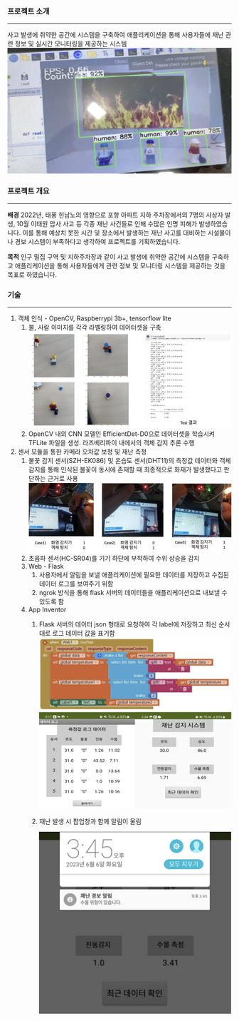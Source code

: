 ### 프로젝트 소개
---
사고 발생에 취약한 공간에 시스템을 구축하여 애플리케이션을 통해 사용자들에 재난 관련 정보 및 실시간 모니터링을 제공하는 시스템
![alt text](image-1.png)

### 프로젝트 개요
---
**배경**
2022년, 태풍 힌남노의 영향으로 포항 아파트 지하 주차장에서의 7명의 사상자 발생, 10월 이태원 압사 사고 등 각종 재난 사건들로 인해 수많은 인명 피해가 발생하였습니다. 이를 통해 예상치 못한 시간 및 장소에서 발생하는 재난 사고를 대비하는 시설물이나 경보 시스템이 부족하다고 생각하여 프로젝트를 기획하였습니다.

**목적**
인구 밀집 구역 및 지하주차장과 같이 사고 발생에 취약한 공간에 시스템을 구축하고 애플리케이션을 통해 사용자들에게 관련 정보 및 모니터링 시스템을 제공하는 것을 목표로 하였습니다.

### 기술
---
1. 객체 인식 - OpenCV, Raspberrypi 3b+, tensorflow lite
    1. 불, 사람 이미지를 각각 라벨링하여 데이터셋을 구축
        ![alt text](image.png)
    2. OpenCV 내의 CNN 모델인 EfficientDet-D0으로 데이터셋을 학습시켜 TFLite 파일을 생성. 라즈베리파이 내에서의 객체 감지 추론 수행
2. 센서 모듈을 통한 카메라 오차값 보정 및 재난 측정
    1. 불꽃 감지 센서(SZH-EK086) 및 온습도 센서(DHT11)의 측정값 데이터와 객체 감지를 통해 인식된 불꽃이 동시에 존재할 때 최종적으로 화재가 발생했다고 판단하는 근거로 사용
        ![alt text](image-2.png)
    2. 초음파 센서(HC-SR04)를 기기 하단에 부착하여 수위 상승을 감지
    3. Web - Flask
        1. 사용자에서 알림을 보낼 애플리케이션에 필요한 데이터를 저장하고 수집된 데이터 로그를 보여주기 위함
        2. ngrok 방식을 통해 flask 서버의 데이터들을 애플리케이션으로 내보낼 수 있도록 함
    4. App Inventor
        1. Flask 서버의 데이터 json 형태로 요청하여 각 label에 저장하고 최신 순서대로 로그 데이터 값을 표기함
            ![alt text](image-3.png)
            ![alt text](image-4.png)
        2. 재난 발생 시 팝업창과 함께 알림이 울림

            ![alt text](image-5.png)